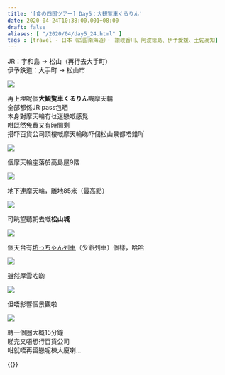 ```yaml
---
title: '[食の四国ツアー] Day5：大観覧車くるりん'
date: 2020-04-24T10:38:00.001+08:00
draft: false
aliases: [ "/2020/04/day5_24.html" ]
tags : [travel - 日本（四国南海道）・ 讚岐香川、阿波徳島、伊予愛媛、土佐高知]
---
```


JR：宇和島 → 松山（再行去大手町）  
伊予鉄道：大手町 → 松山市  

![](/images/shikoku5i1.jpg)

再上埋呢個**大観覧車くるりん**嘅摩天輪  
全部都係JR pass包晒  
本身對摩天輪冇乜迷戀嘅感覺  
咁既然免費又有時間剩  
搭吓百貨公司頂樓嘅摩天輪睇吓個松山景都唔錯吖  

![](/images/shikoku5i2.jpg)

個摩天輪座落於高島屋9階  

![](/images/shikoku5i3.jpg)

地下連摩天輪，離地85米（最高點）  

![](/images/shikoku5i4.jpg)

可眺望聽朝去嘅**松山城**  

![](/images/shikoku5i5.jpg)

個天台有[坊っちゃん列車](https://hidie.net/shikoku4h/)（少爺列車）個樣，哈哈  

![](/images/shikoku5i6.jpg)

雖然厚雲咗啲  

![](/images/shikoku5i7.jpg)

但唔影響個景觀啦  

![](/images/shikoku5i8.jpg)

轉一個圈大概15分鐘  
睇完又唔想行百貨公司  
咁就唔再留戀呢棟大廈喇...  
  
  
{{<shikoku>}}

